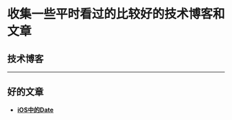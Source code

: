 # 收集一些平时看过的比较好的技术博客和文章

## 技术博客
* ****

## 好的文章
* **[iOS中的Date](http://www.cocoachina.com/swift/20151126/14430.html)**
